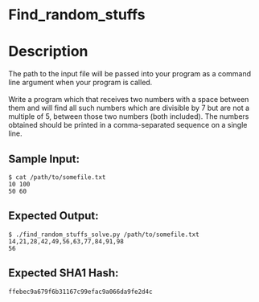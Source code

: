 # Find_random_stuffs

# Description

<p>The path to the input file will be passed into your program as a command line argument when your program is called.<br/><br/>
Write a program which that receives two numbers with a space between them and will find all such numbers which are divisible by 7 but are not a multiple of 5, between those two numbers (both included).
The numbers obtained should be printed in a comma-separated sequence on a single line.
</p>

## Sample Input:

```
$ cat /path/to/somefile.txt
10 100
50 60
```
## Expected Output:

```
$ ./find_random_stuffs_solve.py /path/to/somefile.txt
14,21,28,42,49,56,63,77,84,91,98
56
```
## Expected SHA1 Hash:

```
ffebec9a679f6b31167c99efac9a066da9fe2d4c
```
